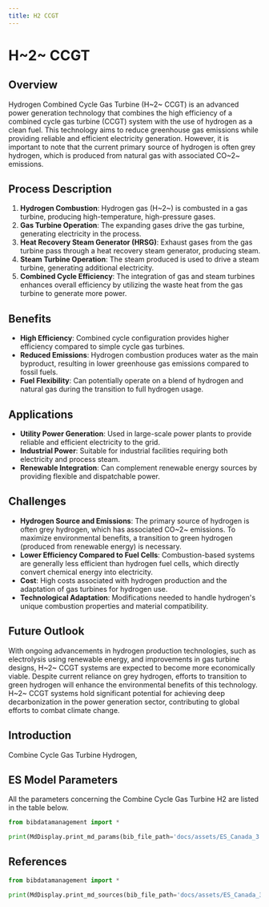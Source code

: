 ```yaml
---
title: H2 CCGT
---
```


# H~2~ CCGT

## Overview

Hydrogen Combined Cycle Gas Turbine (H~2~ CCGT) is an advanced power generation technology that combines the high
efficiency of a combined cycle gas turbine (CCGT) system with the use of hydrogen as a clean fuel. This technology aims
to reduce greenhouse gas emissions while providing reliable and efficient electricity generation. However, it is
important to note that the current primary source of hydrogen is often grey hydrogen, which is produced from natural gas
with associated CO~2~ emissions.

## Process Description

1. **Hydrogen Combustion**: Hydrogen gas (H~2~) is combusted in a gas turbine, producing high-temperature, high-pressure
   gases.
2. **Gas Turbine Operation**: The expanding gases drive the gas turbine, generating electricity in the process.
3. **Heat Recovery Steam Generator (HRSG)**: Exhaust gases from the gas turbine pass through a heat recovery steam
   generator, producing steam.
4. **Steam Turbine Operation**: The steam produced is used to drive a steam turbine, generating additional electricity.
5. **Combined Cycle Efficiency**: The integration of gas and steam turbines enhances overall efficiency by utilizing the
   waste heat from the gas turbine to generate more power.

## Benefits

- **High Efficiency**: Combined cycle configuration provides higher efficiency compared to simple cycle gas turbines.
- **Reduced Emissions**: Hydrogen combustion produces water as the main byproduct, resulting in lower greenhouse gas
  emissions compared to fossil fuels.
- **Fuel Flexibility**: Can potentially operate on a blend of hydrogen and natural gas during the transition to full
  hydrogen usage.

## Applications

- **Utility Power Generation**: Used in large-scale power plants to provide reliable and efficient electricity to the
  grid.
- **Industrial Power**: Suitable for industrial facilities requiring both electricity and process steam.
- **Renewable Integration**: Can complement renewable energy sources by providing flexible and dispatchable power.

## Challenges

- **Hydrogen Source and Emissions**: The primary source of hydrogen is often grey hydrogen, which has associated CO~2~
  emissions. To maximize environmental benefits, a transition to green hydrogen (produced from renewable energy) is
  necessary.
- **Lower Efficiency Compared to Fuel Cells**: Combustion-based systems are generally less efficient than hydrogen fuel
  cells, which directly convert chemical energy into electricity.
- **Cost**: High costs associated with hydrogen production and the adaptation of gas turbines for hydrogen use.
- **Technological Adaptation**: Modifications needed to handle hydrogen's unique combustion properties and material
  compatibility.

## Future Outlook

With ongoing advancements in hydrogen production technologies, such as electrolysis using renewable energy, and
improvements in gas turbine designs, H~2~ CCGT systems are expected to become more economically viable. Despite current
reliance on grey hydrogen, efforts to transition to green hydrogen will enhance the environmental benefits of this
technology. H~2~ CCGT systems hold significant potential for achieving deep decarbonization in the power generation
sector, contributing to global efforts to combat climate change.

## Introduction

Combine Cycle Gas Turbine Hydrogen,

## ES Model Parameters

All the parameters concerning the Combine Cycle Gas Turbine H2 are listed in the table
below.

```python exec="on"
from bibdatamanagement import *

print(MdDisplay.print_md_params(bib_file_path='docs/assets/ES_Canada_3.bib',filter_entry='H2_CCGT'))
```

## References

```python exec="on"
from bibdatamanagement import *

print(MdDisplay.print_md_sources(bib_file_path='docs/assets/ES_Canada_3.bib',filter_entry='H2_CCGT'))
```
